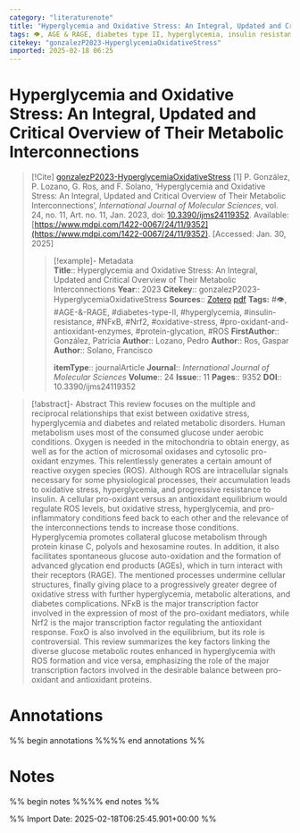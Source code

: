 ```yaml
---
category: "literaturenote"
title: "Hyperglycemia and Oxidative Stress: An Integral, Updated and Critical Overview of Their Metabolic Interconnections"
tags: 👁, AGE & RAGE, diabetes type II, hyperglycemia, insulin resistance, NFκB, Nrf2, oxidative stress, pro-oxidant and antioxidant enzymes, protein glycation, ROS
citekey: "gonzalezP2023-HyperglycemiaOxidativeStress"
imported: 2025-02-18 06:25
---
```


# Hyperglycemia and Oxidative Stress: An Integral, Updated and Critical Overview of Their Metabolic Interconnections


> [!Cite] [gonzalezP2023-HyperglycemiaOxidativeStress](zotero://select/library/items/Y48488JY)
> [1]  P. González, P. Lozano, G. Ros, and F. Solano, ‘Hyperglycemia and Oxidative Stress: An Integral, Updated and Critical Overview of Their Metabolic Interconnections’, _International Journal of Molecular Sciences_, vol. 24, no. 11, Art. no. 11, Jan. 2023, doi: [10.3390/ijms24119352](https://doi.org/10.3390/ijms24119352). Available: [https://www.mdpi.com/1422-0067/24/11/9352](https://www.mdpi.com/1422-0067/24/11/9352). [Accessed: Jan. 30, 2025]
> > [!example]- Metadata    
> > **Title**:: Hyperglycemia and Oxidative Stress: An Integral, Updated and Critical Overview of Their Metabolic Interconnections
> > **Year**:: 2023
> > **Citekey**:: gonzalezP2023-HyperglycemiaOxidativeStress
> > **Sources**:: [Zotero](zotero://select/library/items/Y48488JY) [pdf](file:////home/joeashton/Zotero/storage/FGU5FPXZ/González%20et%20al.%20-%202023%20-%20Hyperglycemia%20and%20Oxidative%20Stress%20An%20Integral,%20Updated%20and%20Critical%20Overview%20of%20Their%20Metabolic%20In.pdf) 
> > **Tags:** #👁, #AGE-&-RAGE, #diabetes-type-II, #hyperglycemia, #insulin-resistance, #NFκB, #Nrf2, #oxidative-stress, #pro-oxidant-and-antioxidant-enzymes, #protein-glycation, #ROS
> > **FirstAuthor**:: González, Patricia
> > **Author**:: Lozano, Pedro
> > **Author**:: Ros, Gaspar
> > **Author**:: Solano, Francisco
> > 
> > **itemType**:: journalArticle
> > **Journal**:: *International Journal of Molecular Sciences*
> > **Volume**:: 24
> > **Issue**:: 11
> > **Pages**:: 9352
> > **DOI**:: 10.3390/ijms24119352

> [!abstract]- Abstract
> This review focuses on the multiple and reciprocal relationships that exist between oxidative stress, hyperglycemia and diabetes and related metabolic disorders. Human metabolism uses most of the consumed glucose under aerobic conditions. Oxygen is needed in the mitochondria to obtain energy, as well as for the action of microsomal oxidases and cytosolic pro-oxidant enzymes. This relentlessly generates a certain amount of reactive oxygen species (ROS). Although ROS are intracellular signals necessary for some physiological processes, their accumulation leads to oxidative stress, hyperglycemia, and progressive resistance to insulin. A cellular pro-oxidant versus an antioxidant equilibrium would regulate ROS levels, but oxidative stress, hyperglycemia, and pro-inflammatory conditions feed back to each other and the relevance of the interconnections tends to increase those conditions. Hyperglycemia promotes collateral glucose metabolism through protein kinase C, polyols and hexosamine routes. In addition, it also facilitates spontaneous glucose auto-oxidation and the formation of advanced glycation end products (AGEs), which in turn interact with their receptors (RAGE). The mentioned processes undermine cellular structures, finally giving place to a progressively greater degree of oxidative stress with further hyperglycemia, metabolic alterations, and diabetes complications. NFκB is the major transcription factor involved in the expression of most of the pro-oxidant mediators, while Nrf2 is the major transcription factor regulating the antioxidant response. FoxO is also involved in the equilibrium, but its role is controversial. This review summarizes the key factors linking the diverse glucose metabolic routes enhanced in hyperglycemia with ROS formation and vice versa, emphasizing the role of the major transcription factors involved in the desirable balance between pro-oxidant and antioxidant proteins.

# Annotations

%% begin annotations %%%% end annotations %%

# Notes

%% begin notes %%%% end notes %%

%% Import Date: 2025-02-18T06:25:45.901+00:00 %%
